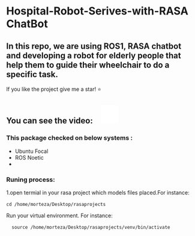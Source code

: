 # Hospital-Robot-Serives-with-RASA ChatBot
In this repo, we are using ROS1, RASA chatbot and developing a robot for elderly people that help them to guide their wheelchair to do a specific task.
---
If you like the project give me a star! :star: 

You can see the video: &nbsp;&nbsp;
[![website](./img/youtube-dark.svg)](https://www.youtube.com/channel/UCyRBig4xgAdaRdIz14Xymrg)
&nbsp;&nbsp;
---

### This package checked on below systems :
- Ubuntu Focal
- ROS Noetic 
- 
### Runing process:
1.open termial in your rasa project which models files placed.For instance:
```
cd /home/morteza/Desktop/rasaprojects
```
Run your virtual environment. For instance:
```
  source /home/morteza/Desktop/rasaprojects/venv/bin/activate
```
